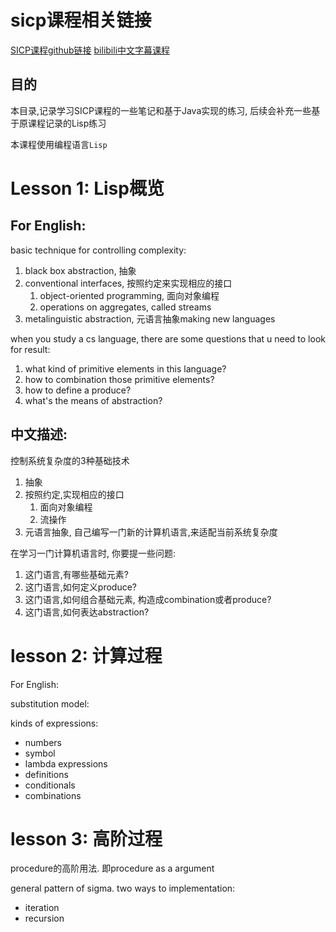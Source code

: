 # sicp课程相关链接
[SICP课程github链接](https://github.com/DeathKing/Learning-SICP)
[bilibili中文字幕课程]()

## 目的
本目录,记录学习SICP课程的一些笔记和基于Java实现的练习, 后续会补充一些基于原课程记录的Lisp练习

本课程使用编程语言`Lisp`

# Lesson 1: Lisp概览
## For English:

basic technique for controlling complexity:
1. black box abstraction, 抽象
2. conventional interfaces, 按照约定来实现相应的接口 
   1. object-oriented programming, 面向对象编程
   2. operations on aggregates, called streams
3. metalinguistic abstraction, 元语言抽象making new languages

when you study a cs language,
there are some questions that u need to look for result:
1. what kind of primitive elements in this language?
2. how to combination those primitive elements?
3. how to define a produce?
4. what's the means of abstraction?

## 中文描述:

控制系统复杂度的3种基础技术
1. 抽象
2. 按照约定,实现相应的接口
   1. 面向对象编程
   2. 流操作
3. 元语言抽象, 自己编写一门新的计算机语言,来适配当前系统复杂度

在学习一门计算机语言时, 你要提一些问题:
1. 这门语言,有哪些基础元素?
2. 这门语言,如何定义produce?
3. 这门语言,如何组合基础元素, 构造成combination或者produce?
4. 这门语言,如何表达abstraction?

# lesson 2: 计算过程
For English:

substitution model:

kinds of expressions:
- numbers
- symbol
- lambda expressions
- definitions
- conditionals
- combinations

# lesson 3: 高阶过程
procedure的高阶用法. 即procedure as a argument

general pattern of sigma. two ways to implementation:
- iteration
- recursion